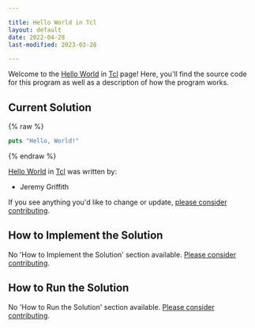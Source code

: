 ```yaml
---

title: Hello World in Tcl
layout: default
date: 2022-04-28
last-modified: 2023-03-28

---
```


Welcome to the [Hello World](https://sampleprograms.io/projects/hello-world) in [Tcl](https://sampleprograms.io/languages/tcl) page! Here, you'll find the source code for this program as well as a description of how the program works.

## Current Solution

{% raw %}

```tcl
puts "Hello, World!"
```

{% endraw %}

[Hello World](https://sampleprograms.io/projects/hello-world) in [Tcl](https://sampleprograms.io/languages/tcl) was written by:

- Jeremy Griffith

If you see anything you'd like to change or update, [please consider contributing](https://github.com/TheRenegadeCoder/sample-programs).

## How to Implement the Solution

No 'How to Implement the Solution' section available. [Please consider contributing](https://github.com/TheRenegadeCoder/sample-programs-website).

## How to Run the Solution

No 'How to Run the Solution' section available. [Please consider contributing](https://github.com/TheRenegadeCoder/sample-programs-website).